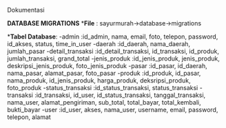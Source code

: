 Dokumentasi

**DATABASE MIGRATIONS**
***File** :
sayurmurah->database->migrations

***Tabel Database**:
-admin              :id_admin, nama, email, foto, telepon, password, id_akses, status, time_in_user
-daerah             :id_daerah, nama_daerah, jumlah_pasar
-detail_transaksi   :id_detail_transaksi, id_transaksi, id_produk, jumlah_transaksi, grand_total
-jenis_produk       :id_jenis_produk, jenis_produk, deskripsi_jenis_produk, foto_jenis_produk
-pasar              :id_pasar, id_daerah, nama_pasar, alamat_pasar, foto_pasar
-produk             :id_produk, id_pasar, nama_produk, id_jenis_produk, harga_produk, deksripsi_produk, foto_produk
-status_transaksi   :id_status_transaksi, status_transaksi
-transaksi          :id_transaksi, id_user, id_status_transaksi, tanggal_transaksi, nama_user, alamat_pengiriman, sub_total, total_bayar, total_kembali, bukti_bayar
-user               :id_user, akses, nama_user, username, email, password, telepon, alamat